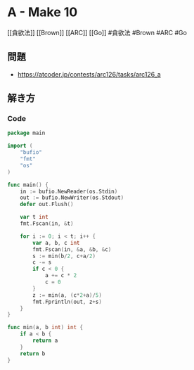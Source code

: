 # A - Make 10
[[貪欲法]] [[Brown]] [[ARC]] [[Go]]
#貪欲法 #Brown #ARC #Go 

## 問題
- https://atcoder.jp/contests/arc126/tasks/arc126_a

## 解き方
### Code
```go
package main

import (
	"bufio"
	"fmt"
	"os"
)

func main() {
	in := bufio.NewReader(os.Stdin)
	out := bufio.NewWriter(os.Stdout)
	defer out.Flush()

	var t int
	fmt.Fscan(in, &t)

	for i := 0; i < t; i++ {
		var a, b, c int
		fmt.Fscan(in, &a, &b, &c)
		s := min(b/2, c+a/2)
		c -= s
		if c < 0 {
			a += c * 2
			c = 0
		}
		z := min(a, (c*2+a)/5)
		fmt.Fprintln(out, z+s)
	}
}

func min(a, b int) int {
	if a < b {
		return a
	}
	return b
}
```